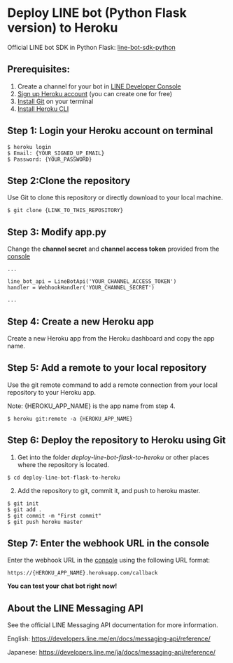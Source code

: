 # Deploy LINE bot (Python Flask version) to Heroku
Official LINE bot SDK in Python Flask: [line-bot-sdk-python](https://github.com/line/line-bot-sdk-python)

Prerequisites:
-----------------------------------------
1. Create a channel for your bot in [LINE Developer Console](https://developers.line.me/console/)
2. [Sign up Heroku account](https://www.heroku.com) (you can create one for free)
3. [Install Git](https://git-scm.com/book/en/v2/Getting-Started-Installing-Git) on your terminal
4. [Install Heroku CLI](https://devcenter.heroku.com/articles/heroku-cli#download-and-install)


Step 1: Login your Heroku account on terminal
---------------
    $ heroku login
    $ Email: {YOUR_SIGNED_UP_EMAIL}
    $ Password: {YOUR_PASSWORD}
    
    
Step 2:Clone the repository
---------------
Use Git to clone this repository or directly download to your local machine.

    $ git clone {LINK_TO_THIS_REPOSITORY}
 
 
Step 3: Modify app.py
--------
Change the **channel secret** and **channel access token** provided from the [console](https://developers.line.me/console/)

    ...

    line_bot_api = LineBotApi('YOUR_CHANNEL_ACCESS_TOKEN')
    handler = WebhookHandler('YOUR_CHANNEL_SECRET')
    
    ...
  
  
Step 4: Create a new Heroku app
-------------------
Create a new Heroku app from the Heroku dashboard and copy the app name.


Step 5: Add a remote to your local repository
----------------
Use the git remote command to add a remote connection from your local repository to your Heroku app.

Note: {HEROKU_APP_NAME} is the app name from step 4.

    $ heroku git:remote -a {HEROKU_APP_NAME}


Step 6: Deploy the repository to Heroku using Git 
---------------
1. Get into the folder *deploy-line-bot-flask-to-heroku* or other places where the repository is located.
```   
$ cd deploy-line-bot-flask-to-heroku
```   
2. Add the repository to git, commit it, and push to heroku master.
```   
$ git init  
$ git add .
$ git commit -m "First commit"
$ git push heroku master
```  
    
Step 7: Enter the webhook URL in the console
-----------------------
Enter the webhook URL in the [console](https://developers.line.me/console/) using the following URL format:         
    
    https://{HEROKU_APP_NAME}.herokuapp.com/callback


**You can test your chat bot right now!**



About the LINE Messaging API
----------------------------
See the official LINE Messaging API documentation for more information.

English: https://developers.line.me/en/docs/messaging-api/reference/

Japanese: https://developers.line.me/ja/docs/messaging-api/reference/

